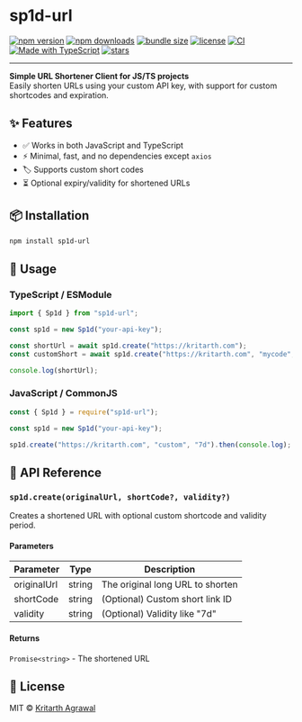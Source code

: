 # sp1d-url

[![npm version](https://img.shields.io/npm/v/sp1d-url?color=crimson&logo=npm)](https://www.npmjs.com/package/sp1d-url)
[![npm downloads](https://img.shields.io/npm/dm/sp1d-url.svg)](https://www.npmjs.com/package/sp1d-url)
[![bundle size](https://img.shields.io/bundlephobia/minzip/sp1d-url)](https://bundlephobia.com/package/sp1d-url)
[![license](https://img.shields.io/github/license/kritarth1107/sp1d-url)](./LICENSE)
[![CI](https://github.com/kritarth1107/sp1d-url/actions/workflows/release.yml/badge.svg)](https://github.com/kritarth1107/sp1d-url/actions)
[![Made with TypeScript](https://img.shields.io/badge/TS-TypeScript-3178C6.svg?logo=typescript&logoColor=white)](https://www.typescriptlang.org/)
[![stars](https://img.shields.io/github/stars/kritarth1107/sp1d-url?style=social)](https://github.com/kritarth1107/sp1d-url)

---


**Simple URL Shortener Client for JS/TS projects**  
Easily shorten URLs using your custom API key, with support for custom shortcodes and expiration.

## ✨ Features

- ✅ Works in both JavaScript and TypeScript
- ⚡ Minimal, fast, and no dependencies except `axios`
- 🏷️ Supports custom short codes
- ⏳ Optional expiry/validity for shortened URLs

## 📦 Installation

```bash
npm install sp1d-url
```

## 🚀 Usage

### TypeScript / ESModule

```ts
import { Sp1d } from "sp1d-url";

const sp1d = new Sp1d("your-api-key");

const shortUrl = await sp1d.create("https://kritarth.com");
const customShort = await sp1d.create("https://kritarth.com", "mycode", "7d");

console.log(shortUrl);
```

### JavaScript / CommonJS

```js
const { Sp1d } = require("sp1d-url");

const sp1d = new Sp1d("your-api-key");

sp1d.create("https://kritarth.com", "custom", "7d").then(console.log);
```

## 📖 API Reference

### `sp1d.create(originalUrl, shortCode?, validity?)`

Creates a shortened URL with optional custom shortcode and validity period.

#### Parameters

| Parameter    | Type     | Description                          |
|-------------|----------|--------------------------------------|
| originalUrl | string   | The original long URL to shorten     |
| shortCode   | string   | (Optional) Custom short link ID      |
| validity    | string   | (Optional) Validity like "7d"        |

#### Returns

`Promise<string>` - The shortened URL

## 📄 License

MIT © [Kritarth Agrawal](LICENSE)

